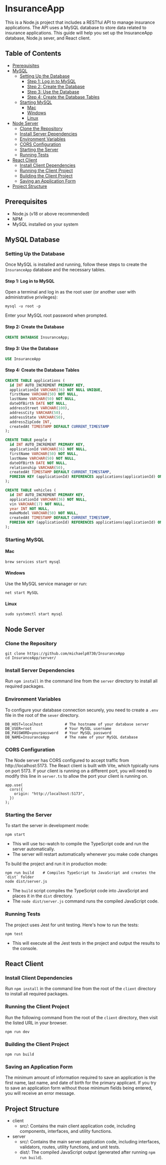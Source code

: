 # InsuranceApp

This is a Node.js project that includes a RESTful API to manage insurance applications. The API uses a MySQL database to store data related to insurance applications. This guide will help you set up the InsuranceApp database, Node.js sever, and React client.

## Table of Contents

- [Prerequisites](#prerequisites)
- [MySQL](#mysql-database)
  - [Setting Up the Database](#setting-up-the-database)
    - [Step 1: Log in to MySQL](#step-1-log-in-to-mysql)
    - [Step 2: Create the Database](#step-2-create-the-database)
    - [Step 3: Use the Database](#step-3-use-the-database)
    - [Step 4: Create the Database Tables](#step-4-create-the-database-tables)
  - [Starting MySQL](#starting-mysql)
    - [Mac](#mac-1)
    - [Windows](#windows-1)
    - [Linux](#linux-1)
- [Node Server](#node-server)
  - [Clone the Repository](#clone-the-repository)
  - [Install Server Dependencies](#install-server-dependencies)
  - [Environment Variables](#environment-variables)
  - [CORS Configuration](#cors-configuration)
  - [Starting the Server](#starting-the-server)
  - [Running Tests](#running-tests)
- [React Client](#react-client)
  - [Install Client Dependencies](#install-client-dependencies)
  - [Running the Client Project](#running-the-client-project)
  - [Building the Client Project](#building-the-client-project)
  - [Saving an Application Form](#saving-an-application)
- [Project Structure](#project-structure)

## Prerequisites

- Node.js (v18 or above recommended)
- NPM
- MySQL installed on your system

## MySQL Database

### Setting Up the Database

Once MySQL is installed and running, follow these steps to create the `InsuranceApp` database and the necessary tables.

#### Step 1: Log in to MySQL

Open a terminal and log in as the root user (or another user with administrative privileges):

```
mysql -u root -p
```

Enter your MySQL root password when prompted.

#### Step 2: Create the Database

```sql
CREATE DATABASE InsuranceApp;
```

#### Step 3: Use the Database

```sql
USE InsuranceApp
```

#### Step 4: Create the Database Tables

```sql
CREATE TABLE applications (
  id INT AUTO_INCREMENT PRIMARY KEY,
  applicationId VARCHAR(36) NOT NULL UNIQUE,
  firstName VARCHAR(50) NOT NULL,
  lastName VARCHAR(50) NOT NULL,
  dateOfBirth DATE NOT NULL,
  addressStreet VARCHAR(100),
  addressCity VARCHAR(50),
  addressState VARCHAR(50),
  addressZipCode INT,
  createdAt TIMESTAMP DEFAULT CURRENT_TIMESTAMP
);

CREATE TABLE people (
  id INT AUTO_INCREMENT PRIMARY KEY,
  applicationId VARCHAR(36) NOT NULL,
  firstName VARCHAR(50) NOT NULL,
  lastName VARCHAR(50) NOT NULL,
  dateOfBirth DATE NOT NULL,
  relationship VARCHAR(50),
  createdAt TIMESTAMP DEFAULT CURRENT_TIMESTAMP,
  FOREIGN KEY (applicationId) REFERENCES applications(applicationId) ON DELETE CASCADE
);

CREATE TABLE vehicles (
  id INT AUTO_INCREMENT PRIMARY KEY,
  applicationId VARCHAR(36) NOT NULL,
  vin VARCHAR(17) NOT NULL,
  year INT NOT NULL,
  makeModel VARCHAR(50) NOT NULL,
  createdAt TIMESTAMP DEFAULT CURRENT_TIMESTAMP,
  FOREIGN KEY (applicationId) REFERENCES applications(applicationId) ON DELETE CASCADE
);
```

### Starting MySQL

#### Mac

```
brew services start mysql
```

#### Windows

Use the MySQL service manager or run:

```
net start MySQL
```

#### Linux

```
sudo systemctl start mysql
```

## Node Server

### Clone the Repository

```
git clone https://github.com/michaelp0730/InsuranceApp
cd InsuranceApp/server/
```

### Install Server Dependencies

Run `npm install` in the command line from the `server` directory to install all required packages.

### Environment Variables

To configure your database connection securely, you need to create a `.env` file in the root of the `sever` directory.

```
DB_HOST=localhost          # The hostname of your database server
DB_USER=root               # Your MySQL username
DB_PASSWORD=yourpassword   # Your MySQL password
DB_NAME=InsuranceApp       # The name of your MySQL database
```

### CORS Configuration

The Node server has CORS configured to accept traffic from http://localhost:5173.
The React client is built with Vite, which typically runs on port 5173. If your client is running on a different port, you will need to modify this line in `server.ts` to allow the port your client is running on.

```
app.use(
  cors({
    origin: "http://localhost:5173",
  })
);
```

### Starting the Server

To start the server in development mode:

```
npm start
```

- This will use tsc-watch to compile the TypeScript code and run the server automatically.
- The server will restart automatically whenever you make code changes

To build the project and run it in production mode:

```
npm run build    # Compiles TypeScript to JavaScript and creates the `dist` folder
node dist/server.js
```

- The `build` script compiles the TypeScript code into JavaScript and places it in the `dist` directory.
- The `node dist/server.js` command runs the compiled JavaScript code.

### Running Tests

The project uses Jest for unit testing. Here's how to run the tests:

```
npm test
```

- This will execute all the Jest tests in the project and output the results to the console.

## React Client

### Install Client Dependencies

Run `npm install` in the command line from the root of the `client` directory to install all required packages.

### Running the Client Project

Run the following command from the root of the `client` directory, then visit the listed URL in your browser.

```
npm run dev
```

### Building the Client Project

```
npm run build
```

### Saving an Application Form

The minimum amount of information required to save an application is the first name, last name, and date of birth for the primary applicant. If you try to save an application form without those minimum fields being entered, you will receive an error message.

## Project Structure

- client
  - src/: Contains the main client application code, including components, interfaces, and utility functions.
- server
  - src/: Contains the main server application code, including interfaces, validators, routes, utility functions, and unit tests.
  - dist/: The compiled JavaScript output (generated after running `npm run build`).
